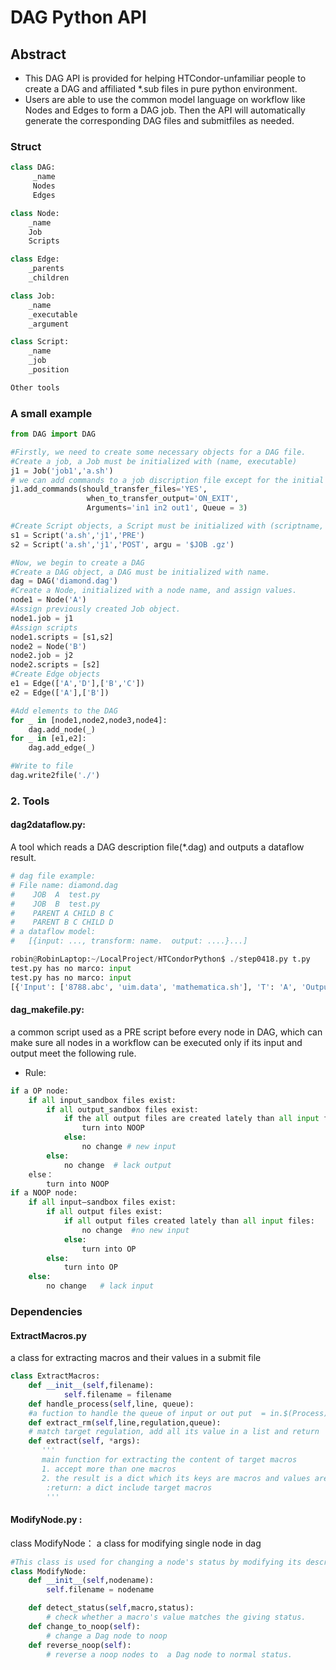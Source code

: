 # DAG Python API
## Abstract

- This DAG API is provided for helping HTCondor-unfamiliar people to create a DAG and affiliated *.sub files in pure python environment. 
 - Users are able to use the common model language on workflow like Nodes and Edges to form a DAG job. Then the API will automatically generate the corresponding DAG files and submitfiles as needed.


### Struct
```python
class DAG:
     _name
     Nodes
     Edges

class Node:
    _name
    Job
    Scripts

class Edge:
    _parents
    _children

class Job:
    _name
    _executable
    _argument

class Script:
    _name
    _job
    _position

Other tools

```
### A small example

```python
from DAG import DAG

#Firstly, we need to create some necessary objects for a DAG file.
#Create a job, a Job must be initialized with (name, executable)
j1 = Job('job1','a.sh')
# we can add commands to a job discription file except for the initial values。
j1.add_commands(should_transfer_files='YES',
                 when_to_transfer_output='ON_EXIT',
                 Arguments='in1 in2 out1', Queue = 3)

#Create Script objects, a Script must be initialized with (scriptname, job, position)
s1 = Script('a.sh','j1','PRE')
s2 = Script('a.sh','j1','POST', argu = '$JOB .gz')

#Now, we begin to create a DAG
#Create a DAG object, a DAG must be initialized with name.
dag = DAG('diamond.dag')
#Create a Node, initialized with a node name, and assign values.
node1 = Node('A')
#Assign previously created Job object.
node1.job = j1
#Assign scripts
node1.scripts = [s1,s2]
node2 = Node('B')
node2.job = j2
node2.scripts = [s2]
#Create Edge objects
e1 = Edge(['A','D'],['B','C'])
e2 = Edge(['A'],['B'])

#Add elements to the DAG
for _ in [node1,node2,node3,node4]:
    dag.add_node(_)
for _ in [e1,e2]:
    dag.add_edge(_)

#Write to file
dag.write2file('./')

```

### 2. Tools
#### dag2dataflow.py: 
A tool which reads a DAG description file(*.dag) and outputs a dataflow result.

```python
# dag file example:
# File name: diamond.dag
#    JOB  A  test.py
#    JOB  B  test.py
#    PARENT A CHILD B C
#    PARENT B C CHILD D
# a dataflow model:
#   [{input: ..., transform: name.  output: ....}...]

robin@RobinLaptop:~/LocalProject/HTCondorPython$ ./step0418.py t.py
test.py has no marco: input
test.py has no marco: input
[{'Input': ['8788.abc', 'uim.data', 'mathematica.sh'], 'T': 'A', 'Output': ['t.py', 'test.py']}, {'Input': ['8788.abc', 'uim.data', 'mathematica.sh'], 'T': 'B', 'Output': ['t.py', 'test.py']}]
```

#### dag_makefile.py: 
a common script used as a PRE script before every node in DAG, which can make sure all nodes in a workflow can be executed only if its input and output meet the following rule. 

-  Rule:
```python
if a OP node:
    if all input_sandbox files exist:
        if all output_sandbox files exist:
            if the all output files are created lately than all input files:
                turn into NOOP
            else:
                no change # new input
        else:
            no change  # lack output 
    else：
        turn into NOOP
if a NOOP node:
    if all input—sandbox files exist:
        if all output files exist:
            if all output files created lately than all input files:
                no change  #no new input
            else:
                turn into OP
        else:
            turn into OP
    else:
        no change   # lack input
```

### Dependencies
#### ExtractMacros.py
 a class for extracting macros and their values in a submit file  

```python
class ExtractMacros:
	def __init__(self,filename):
        	self.filename = filename
	def handle_process(self,line, queue): 
	#a fuction to handle the queue of input or out put  = in.$(Process)
	def extract_rm(self,line,regulation,queue):
	# match target regulation, add all its value in a list and return	
	def extract(self, *args):
       '''
       main function for extracting the content of target macros
       1. accept more than one macros
       2. the result is a dict which its keys are macros and values are the content of macros.
        :return: a dict include target macros
        '''
```
#### ModifyNode.py :  
class ModifyNode： a class for modifying single node in dag
```python
#This class is used for changing a node's status by modifying its description file.
class ModifyNode:
    def __init__(self,nodename):
        self.filename = nodename

    def detect_status(self,macro,status):
        # check whether a macro's value matches the giving status.
    def change_to_noop(self):
        # change a Dag node to noop
    def reverse_noop(self):
        # reverse a noop nodes to  a Dag node to normal status.
```
